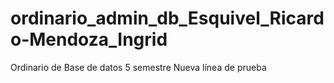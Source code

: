 # ordinario_admin_db_Esquivel_Ricardo-Mendoza_Ingrid
Ordinario de Base de datos 5 semestre 
Nueva línea de prueba
